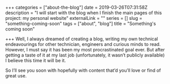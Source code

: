 +++
categories = ["about-the-blog"]
date = 2019-03-26T07:31:58Z
description = "I will start with the blog when I finish the main pages of this project: my personal website"
externalLink = ""
series = []
slug = "something-coming-soon"
tags = ["about", "blog"]
title = "Something's coming soon"

+++
Well, I always dreamed of creating a blog, writing my own technical endeavourings for other technician, engineers and curious minds to read. However, I must say it has been my most procrastinated goal ever. But after getting a taste of it at my last job (unfortunately, it wasn’t publicly available) I believe this time it will be it.

So I’ll see you soon with hopefully with content that’d you’ll love or find of great use.